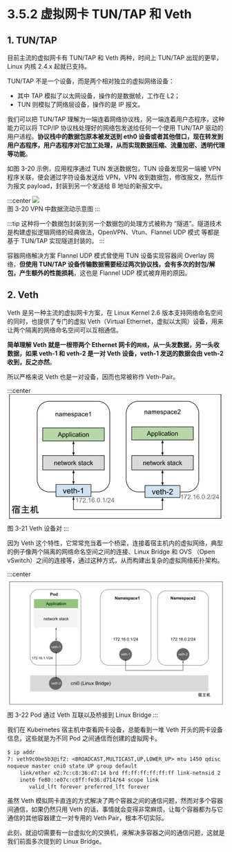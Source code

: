# 3.5.2 虚拟网卡 TUN/TAP 和 Veth

## 1. TUN/TAP

目前主流的虚拟网卡有 TUN/TAP 和 Veth 两种，时间上 TUN/TAP 出现的更早，Linux 内核 2.4.x 起就已支持。

TUN/TAP 不是一个设备，而是两个相对独立的虚拟网络设备：
- 其中 TAP 模拟了以太网设备，操作的是数据帧，工作在 L2；
- TUN 则模拟了网络层设备，操作的是 IP 报文。

我们可以把 TUN/TAP 理解为一端连着网络协议栈，另一端连着用户态程序，这种能力可以将 TCP/IP 协议栈处理好的网络包发送给任何一个使用 TUN/TAP 驱动的用户进程。**协议栈中的数据包原本被发送到 eth0 设备或者其他借口，现在转发到用户态程序，用户态程序对它加工处理，从而实现数据压缩、流量加密、透明代理等功能**。

如图 3-20 示例，应用程序通过 TUN 发送数据包，TUN 设备发现另一端被 VPN 程序关联，便会通过字符设备发送给 VPN，VPN 收到数据包，修改报文，然后作为报文 payload，封装到另一个发送给 B 地址的新报文中。

:::center
  ![](../assets/tun.svg)<br/>
 图 3-20 VPN 中数据流动示意图
:::



:::tip <a/>
这种将一个数据包封装到另一个数据包的处理方式被称为 “隧道”。隧道技术是构建虚拟逻辑网络的经典做法，OpenVPN、Vtun、Flannel UDP 模式 等都是基于 TUN/TAP 实现隧道封装的。
:::

容器网络解决方案 Flannel UDP 模式曾使用 TUN 设备实现容器间 Overlay 网络，**但使用 TUN/TAP 设备传输数据需要经过两次协议栈，会有多次的封包/解包，产生额外的性能损耗**，这也是 Flannel UDP 模式被弃用的原因。

## 2. Veth

Veth 是另一种主流的虚拟网卡方案，在 Linux Kernel 2.6 版本支持网络命名空间的同时，也提供了专门的虚拟 Veth（Virtual Ethernet，虚拟以太网）设备，用来让两个隔离的网络命名空间可以互相通信。

**简单理解 Veth 就是一根带两个 Ethernet 网卡的`网线`，从一头发数据，另一头收数据，如果 veth-1 和 veth-2 是一对 Veth 设备，veth-1 发送的数据会由 veth-2 收到，反之亦然**。

所以严格来说 Veth 也是一对设备，因而也常被称作 Veth-Pair。

:::center
  ![](../assets/veth.svg)<br/>
 图 3-21 Veth 设备对
:::

因为 Veth 这个特性，它常常充当着一个桥梁，连接着宿主机内的虚拟网络，典型的例子像两个隔离的网络命名空间之间的连接、Linux Bridge 和 OVS （Open vSwitch）之间的连接等，通过这种方式，从而构建出复杂的虚拟网络拓扑架构。

:::center
  ![](../assets/cni0.svg)<br/>
图 3-22 Pod 通过 Veth 互联以及桥接到 Linux Bridge
:::

我们在 Kubernetes 宿主机中查看网卡设备，总能看到一堆 Veth 开头的网卡设备信息，这些就是为不同 Pod 之间通信而创建的虚拟网卡。

```plain
$ ip addr
7: veth9c0be5b3@if2: <BROADCAST,MULTICAST,UP,LOWER_UP> mtu 1450 qdisc noqueue master cni0 state UP group default 
    link/ether e2:7c:c8:36:d7:14 brd ff:ff:ff:ff:ff:ff link-netnsid 2
    inet6 fe80::e07c:c8ff:fe36:d714/64 scope link 
       valid_lft forever preferred_lft forever
```

虽然 Veth 模拟网卡直连的方式解决了两个容器之间的通信问题，然而对多个容器间通信，如果仍然只用 Veth 的话，事情就会变得非常麻烦，让每个容器都为与它通信的其他容器建立一对专用的 Veth Pair，根本不切实际。

此刻，就迫切需要有一台虚拟化的交换机，来解决多容器之间的通信问题，这就是我们前面多次提到的 Linux Bridge。
